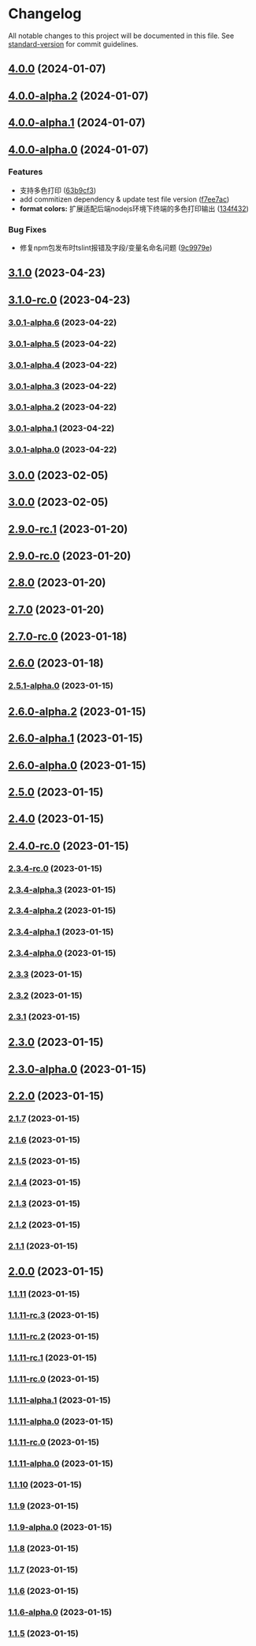 # Changelog

All notable changes to this project will be documented in this file. See [standard-version](https://github.com/conventional-changelog/standard-version) for commit guidelines.

## [4.0.0](https://github.com/poechiang/jeffchi-logger/compare/v4.0.0-alpha.2...v4.0.0) (2024-01-07)

## [4.0.0-alpha.2](https://github.com/poechiang/jeffchi-logger/compare/v4.0.0-alpha.1...v4.0.0-alpha.2) (2024-01-07)

## [4.0.0-alpha.1](https://github.com/poechiang/jeffchi-logger/compare/v4.0.0-alpha.0...v4.0.0-alpha.1) (2024-01-07)

## [4.0.0-alpha.0](https://github.com/poechiang/jeffchi-logger/compare/v3.1.0...v4.0.0-alpha.0) (2024-01-07)


### Features

* 支持多色打印 ([63b9cf3](https://github.com/poechiang/jeffchi-logger/commit/63b9cf3d3e65d982eb0eff37a07fe2b7c831ce79))
* add commitizen dependency & update test file version ([f7ee7ac](https://github.com/poechiang/jeffchi-logger/commit/f7ee7ac837d53764018771af972793b78108f73f))
* **format colors:** 扩展适配后端nodejs环境下终端的多色打印输出 ([134f432](https://github.com/poechiang/jeffchi-logger/commit/134f4328a93ef4a9615931f41145a116559d0d29))


### Bug Fixes

* 修复npm包发布时tslint报错及字段/变量名命名问题 ([9c9979e](https://github.com/poechiang/jeffchi-logger/commit/9c9979ed34a9968ed8fd91ebc6678ad7d9eaeae8))

## [3.1.0](https://github.com/poechiang/jeffchi-logger/compare/v3.1.0-rc.0...v3.1.0) (2023-04-23)

## [3.1.0-rc.0](https://github.com/poechiang/jeffchi-logger/compare/v3.0.1-alpha.6...v3.1.0-rc.0) (2023-04-23)

### [3.0.1-alpha.6](https://github.com/poechiang/jeffchi-logger/compare/v3.0.1-alpha.5...v3.0.1-alpha.6) (2023-04-22)

### [3.0.1-alpha.5](https://github.com/poechiang/jeffchi-logger/compare/v3.0.1-alpha.4...v3.0.1-alpha.5) (2023-04-22)

### [3.0.1-alpha.4](https://github.com/poechiang/jeffchi-logger/compare/v3.0.1-alpha.3...v3.0.1-alpha.4) (2023-04-22)

### [3.0.1-alpha.3](https://github.com/poechiang/jeffchi-logger/compare/v3.0.1-alpha.2...v3.0.1-alpha.3) (2023-04-22)

### [3.0.1-alpha.2](https://github.com/poechiang/jeffchi-logger/compare/v3.0.1-alpha.1...v3.0.1-alpha.2) (2023-04-22)

### [3.0.1-alpha.1](https://github.com/poechiang/jeffchi-logger/compare/v3.0.1-alpha.0...v3.0.1-alpha.1) (2023-04-22)

### [3.0.1-alpha.0](https://github.com/poechiang/jeffchi-logger/compare/v2.7.0...v3.0.1-alpha.0) (2023-04-22)

## [3.0.0](https://github.com/poechiang/jeffchi-logger/compare/v2.7.0...v3.0.0) (2023-02-05)

## [3.0.0](https://github.com/poechiang/jeffchi-logger/compare/v2.7.0...v3.0.0) (2023-02-05)

## [2.9.0-rc.1](https://github.com/poechiang/jeffchi-logger/compare/v2.9.0-rc.0...v2.9.0-rc.1) (2023-01-20)

## [2.9.0-rc.0](https://github.com/poechiang/jeffchi-logger/compare/v2.8.0...v2.9.0-rc.0) (2023-01-20)

## [2.8.0](https://github.com/poechiang/jeffchi-logger/compare/v2.7.0...v2.8.0) (2023-01-20)

## [2.7.0](https://github.com/poechiang/jeffchi-logger/compare/v2.5.1-alpha.0...v2.7.0) (2023-01-20)

## [2.7.0-rc.0](https://github.com/poechiang/jeffchi-logger/compare/v2.6.0...v2.7.0-rc.0) (2023-01-18)

## [2.6.0](https://github.com/poechiang/jeffchi-logger/compare/v2.5.1-alpha.0...v2.6.0) (2023-01-18)

### [2.5.1-alpha.0](https://github.com/poechiang/jeffchi-logger/compare/v2.6.0-alpha.2...v2.5.1-alpha.0) (2023-01-15)

## [2.6.0-alpha.2](https://github.com/poechiang/jeffchi-logger/compare/v2.6.0-alpha.1...v2.6.0-alpha.2) (2023-01-15)

## [2.6.0-alpha.1](https://github.com/poechiang/jeffchi-logger/compare/v2.6.0-alpha.0...v2.6.0-alpha.1) (2023-01-15)

## [2.6.0-alpha.0](https://github.com/poechiang/jeffchi-logger/compare/v2.5.0...v2.6.0-alpha.0) (2023-01-15)

## [2.5.0](https://github.com/poechiang/jeffchi-logger/compare/v2.4.0...v2.5.0) (2023-01-15)

## [2.4.0](https://github.com/poechiang/jeffchi-logger/compare/v2.4.0-rc.0...v2.4.0) (2023-01-15)

## [2.4.0-rc.0](https://github.com/poechiang/jeffchi-logger/compare/v2.3.4-rc.0...v2.4.0-rc.0) (2023-01-15)

### [2.3.4-rc.0](https://github.com/poechiang/jeffchi-logger/compare/v2.3.4-alpha.3...v2.3.4-rc.0) (2023-01-15)

### [2.3.4-alpha.3](https://github.com/poechiang/jeffchi-logger/compare/v2.3.4-alpha.2...v2.3.4-alpha.3) (2023-01-15)

### [2.3.4-alpha.2](https://github.com/poechiang/jeffchi-logger/compare/v2.3.4-alpha.1...v2.3.4-alpha.2) (2023-01-15)

### [2.3.4-alpha.1](https://github.com/poechiang/jeffchi-logger/compare/v2.3.4-alpha.0...v2.3.4-alpha.1) (2023-01-15)

### [2.3.4-alpha.0](https://github.com/poechiang/jeffchi-logger/compare/v2.3.3...v2.3.4-alpha.0) (2023-01-15)

### [2.3.3](https://github.com/poechiang/jeffchi-logger/compare/v2.3.2...v2.3.3) (2023-01-15)

### [2.3.2](https://github.com/poechiang/jeffchi-logger/compare/v2.3.1...v2.3.2) (2023-01-15)

### [2.3.1](https://github.com/poechiang/jeffchi-logger/compare/v2.3.0...v2.3.1) (2023-01-15)

## [2.3.0](https://github.com/poechiang/jeffchi-logger/compare/v2.3.0-alpha.0...v2.3.0) (2023-01-15)

## [2.3.0-alpha.0](https://github.com/poechiang/jeffchi-logger/compare/v2.2.0...v2.3.0-alpha.0) (2023-01-15)

## [2.2.0](https://github.com/poechiang/jeffchi-logger/compare/v2.1.7...v2.2.0) (2023-01-15)

### [2.1.7](https://github.com/poechiang/jeffchi-logger/compare/v2.1.6...v2.1.7) (2023-01-15)

### [2.1.6](https://github.com/poechiang/jeffchi-logger/compare/v2.1.5...v2.1.6) (2023-01-15)

### [2.1.5](https://github.com/poechiang/jeffchi-logger/compare/v2.1.4...v2.1.5) (2023-01-15)

### [2.1.4](https://github.com/poechiang/jeffchi-logger/compare/v2.1.3...v2.1.4) (2023-01-15)

### [2.1.3](https://github.com/poechiang/jeffchi-logger/compare/v2.1.2...v2.1.3) (2023-01-15)

### [2.1.2](https://github.com/poechiang/jeffchi-logger/compare/v2.1.1...v2.1.2) (2023-01-15)

### [2.1.1](https://github.com/poechiang/jeffchi-logger/compare/v2.1.0...v2.1.1) (2023-01-15)

## [2.0.0](https://github.com/poechiang/jeffchi-logger/compare/v1.1.11...v2.0.0) (2023-01-15)

### [1.1.11](https://github.com/poechiang/jeffchi-logger/compare/v1.1.11-rc.3...v1.1.11) (2023-01-15)

### [1.1.11-rc.3](https://github.com/poechiang/jeffchi-logger/compare/v1.1.11-rc.2...v1.1.11-rc.3) (2023-01-15)

### [1.1.11-rc.2](https://github.com/poechiang/jeffchi-logger/compare/v1.1.11-rc.1...v1.1.11-rc.2) (2023-01-15)

### [1.1.11-rc.1](https://github.com/poechiang/jeffchi-logger/compare/v1.1.11-alpha.1...v1.1.11-rc.1) (2023-01-15)

### [1.1.11-rc.0](https://github.com/poechiang/jeffchi-logger/compare/v1.1.11-alpha.1...v1.1.11-rc.0) (2023-01-15)

### [1.1.11-alpha.1](https://github.com/poechiang/jeffchi-logger/compare/v1.1.11-rc.0...v1.1.11-alpha.1) (2023-01-15)

### [1.1.11-alpha.0](https://github.com/poechiang/jeffchi-logger/compare/v1.1.11-rc.0...v1.1.11-alpha.0) (2023-01-15)

### [1.1.11-rc.0](https://github.com/poechiang/jeffchi-logger/compare/v1.1.11-alpha.0...v1.1.11-rc.0) (2023-01-15)

### [1.1.11-alpha.0](https://github.com/poechiang/jeffchi-logger/compare/v1.1.10...v1.1.11-alpha.0) (2023-01-15)

### [1.1.10](https://github.com/poechiang/jeffchi-logger/compare/v1.1.9...v1.1.10) (2023-01-15)

### [1.1.9](https://github.com/poechiang/jeffchi-logger/compare/v1.1.9-alpha.0...v1.1.9) (2023-01-15)

### [1.1.9-alpha.0](https://github.com/poechiang/jeffchi-logger/compare/v1.1.8...v1.1.9-alpha.0) (2023-01-15)

### [1.1.8](https://github.com/poechiang/jeffchi-logger/compare/v1.1.7...v1.1.8) (2023-01-15)

### [1.1.7](https://github.com/poechiang/jeffchi-logger/compare/v1.1.6...v1.1.7) (2023-01-15)

### [1.1.6](https://github.com/poechiang/jeffchi-logger/compare/v1.1.6-alpha.0...v1.1.6) (2023-01-15)

### [1.1.6-alpha.0](https://github.com/poechiang/jeffchi-logger/compare/v1.1.5...v1.1.6-alpha.0) (2023-01-15)

### [1.1.5](https://github.com/poechiang/jeffchi-logger/compare/v1.1.1...v1.1.5) (2023-01-15)
